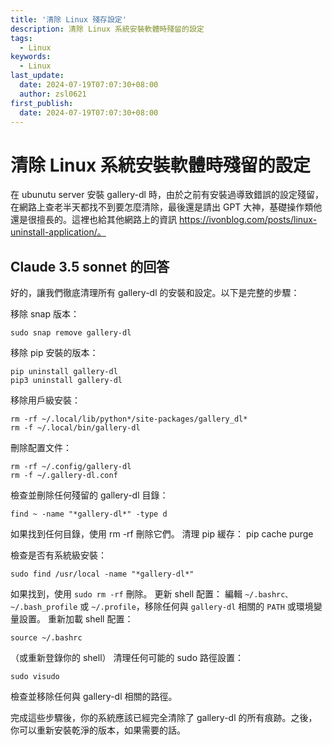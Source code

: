 ```yaml
---
title: '清除 Linux 殘存設定'
description: 清除 Linux 系統安裝軟體時殘留的設定
tags:
  - Linux
keywords:
  - Linux
last_update:
  date: 2024-07-19T07:07:30+08:00
  author: zsl0621
first_publish:
  date: 2024-07-19T07:07:30+08:00
---
```


# 清除 Linux 系統安裝軟體時殘留的設定
在 ubunutu server 安裝 gallery-dl 時，由於之前有安裝過導致錯誤的設定殘留，在網路上查老半天都找不到要怎麼清除，最後還是請出 GPT 大神，基礎操作類他還是很擅長的。這裡也給其他網路上的資訊 https://ivonblog.com/posts/linux-uninstall-application/。

## Claude 3.5 sonnet 的回答

好的，讓我們徹底清理所有 gallery-dl 的安裝和設定。以下是完整的步驟：

移除 snap 版本：
```shell
sudo snap remove gallery-dl
```

移除 pip 安裝的版本：
```shell
pip uninstall gallery-dl
pip3 uninstall gallery-dl
```
移除用戶級安裝：
```shell
rm -rf ~/.local/lib/python*/site-packages/gallery_dl*
rm -f ~/.local/bin/gallery-dl
```

刪除配置文件：
```shell
rm -rf ~/.config/gallery-dl
rm -f ~/.gallery-dl.conf
```

檢查並刪除任何殘留的 gallery-dl 目錄：
```shell
find ~ -name "*gallery-dl*" -type d
```
如果找到任何目錄，使用 rm -rf 刪除它們。
清理 pip 緩存：
pip cache purge

檢查是否有系統級安裝：
```shell
sudo find /usr/local -name "*gallery-dl*"
```
如果找到，使用 `sudo rm -rf` 刪除。
更新 shell 配置：
編輯 `~/.bashrc、~/.bash_profile` 或 `~/.profile`，移除任何與 `gallery-dl` 相關的 `PATH` 或環境變量設置。
重新加載 shell 配置：
```shell
source ~/.bashrc
```
（或重新登錄你的 shell）
清理任何可能的 sudo 路徑設置：
```shell
sudo visudo
```
檢查並移除任何與 gallery-dl 相關的路徑。

完成這些步驟後，你的系統應該已經完全清除了 gallery-dl 的所有痕跡。之後，你可以重新安裝乾淨的版本，如果需要的話。

